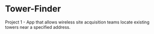 # Tower-Finder
Project 1 - App that allows wireless site acquisition teams locate existing towers near a specified address.
